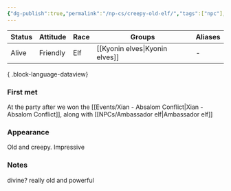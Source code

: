 ```yaml
---
{"dg-publish":true,"permalink":"/np-cs/creepy-old-elf/","tags":["npc"],"dgShowBacklinks":true,"dgShowLocalGraph":true,"noteIcon":"npc","created":"2023-12-28T13:22:24.884+01:00","updated":"2024-01-13T10:24:00.715+01:00"}
---
```


| Status | Attitude | Race | Groups           | Aliases |
| ------ | -------- | ---- | ---------------- | ------- |
| Alive  | Friendly | Elf  | [[Kyonin elves\|Kyonin elves]] | \-      |

{ .block-language-dataview}
### First met
At the party after we won the [[Events/Xian - Absalom Conflict\|Xian - Absalom Conflict]], along with [[NPCs/Ambassador elf\|Ambassador elf]]
### Appearance
Old and creepy. Impressive
### Notes
divine?
really old and powerful